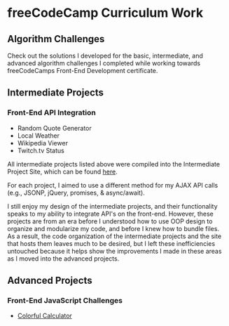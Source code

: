 # freeCodeCamp Curriculum Work

## Algorithm Challenges
Check out the solutions I developed for the basic, intermediate, and advanced algorithm challenges I completed while working towards freeCodeCamps Front-End Development certificate.

## Intermediate Projects
### Front-End API Integration
* Random Quote Generator
* Local Weather
* Wikipedia Viewer
* Twitch.tv Status

All intermediate projects listed above were compiled into the Intermediate Project Site, which can be found [here](https://dormanator.github.io/freeCodeCamp/).

For each project, I aimed to use a different method for my AJAX API calls (e.g., JSONP, jQuery, promises, & async/await). 

I still enjoy my design of the intermediate projects, and their functionality speaks to my ability to integrate API's on the front-end. However, these projects are from an era before I understood how to use OOP design to organize and modularize my code, and before I knew how to bundle files. As a result, the code organization of the intermediate projects and the site that hosts them leaves much to be desired, but I left these inefficiencies untouched because it helps show the improvements I made in these areas as I moved into the advanced projects.

## Advanced Projects
### Front-End JavaScript Challenges
* [Colorful Calculator](https://dormanator.github.io/colorful-calculator/) 